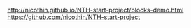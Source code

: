 http://nicothin.github.io/NTH-start-project/blocks-demo.html
https://github.com/nicothin/NTH-start-project